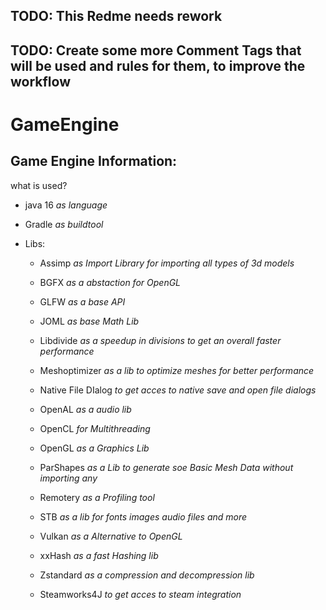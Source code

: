 ## TODO: This Redme needs rework
## TODO: Create some more Comment Tags that will be used and rules for them, to improve the workflow

# GameEngine

## Game Engine Information:

what is used?

- java 16 *as language*

- Gradle *as buildtool*

- Libs:
  
  - Assimp *as Import Library for importing all types of 3d models*
  
  - BGFX *as a abstaction for OpenGL*
  
  - GLFW *as a base API*
  
  - JOML *as base Math Lib*
  
  - Libdivide *as a speedup in divisions to get an overall faster performance*
  
  - Meshoptimizer *as a lib to optimize meshes for better performance*
  
  - Native File DIalog  *to get acces to native save and open file dialogs*
  
  - OpenAL *as a audio lib*
  
  - OpenCL *for Multithreading*
  
  - OpenGL *as a Graphics Lib*
  
  - ParShapes *as a Lib to generate soe Basic Mesh Data without importing any*
  
  - Remotery *as a Profiling tool*
  
  - STB *as a lib for fonts images audio files and more*
  
  - Vulkan *as a Alternative to OpenGL*
  
  - xxHash *as a fast Hashing lib*
  
  - Zstandard *as a compression and decompression lib*
  
  - Steamworks4J *to get acces to steam integration*
